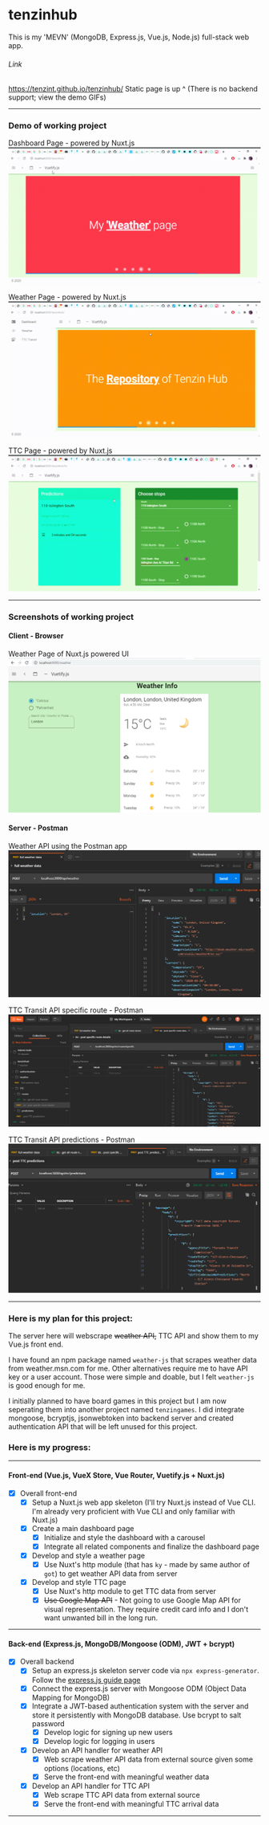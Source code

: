 # tenzinhub

This is my 'MEVN' (MongoDB, Express.js, Vue.js, Node.js) full-stack web app. 

###### Link

https://tenzint.github.io/tenzinhub/
Static page is up ^ (There is no backend support; view the demo GIFs)

--------------------------------------------------------------------------------------------

### Demo of working project

Dashboard Page - powered by Nuxt.js
![Weather Page](https://raw.githubusercontent.com/tenzint/tenzinhub/master/client/dashboard-demo.gif)

Weather Page - powered by Nuxt.js
![Weather Page](https://raw.githubusercontent.com/tenzint/tenzinhub/master/client/weather-demo.gif)

TTC Page - powered by Nuxt.js
![Weather Page](https://raw.githubusercontent.com/tenzint/tenzinhub/master/client/ttc-demo.gif)

------------------------------------------------------------------------

### Screenshots of working project

#### Client - Browser

Weather Page of Nuxt.js powered UI
![Weather Page](https://raw.githubusercontent.com/tenzint/tenzinhub/master/client/weather.png)

#### Server - Postman

Weather API using the Postman app
![Weather API](https://raw.githubusercontent.com/tenzint/tenzinhub/master/server/weather.png)

TTC Transit API specific route - Postman
![TTC specific route API](https://raw.githubusercontent.com/tenzint/tenzinhub/master/server/ttc-specific-route.png)

TTC Transit API predictions - Postman
![TTC Predictions API](https://raw.githubusercontent.com/tenzint/tenzinhub/master/server/ttc-predictions.png)

---------------------------------------------------

### Here is my plan for this project:
The server here will webscrape ~~weather API,~~ TTC API and show them to my Vue.js front end.

I have found an npm package named `weather-js` that scrapes weather data from weather.msn.com for me. Other alternatives require me to have API key or a user account. Those were simple and doable, but I felt `weather-js` is good enough for me.

I initially planned to have board games in this project but I am now seperating them into another project named `tenzingames`. I did integrate mongoose, bcryptjs, jsonwebtoken into backend server and created authentication API that will be left unused for this project.

### Here is my progress:
----------------------

#### Front-end (Vue.js, VueX Store, Vue Router, Vuetify.js + Nuxt.js)
- [x] Overall front-end
  - [x] Setup a Nuxt.js web app skeleton (I'll try Nuxt.js instead of Vue CLI. I'm already very proficient with Vue CLI and only familiar with Nuxt.js)
  - [x] Create a main dashboard page
    - [x] Initialize and style the dashboard with a carousel
    - [x] Integrate all related components and finalize the dashboard page
  - [x] Develop and style a weather page
    - [x] Use Nuxt's http module (that has `ky` - made by same author of `got`) to get weather API data from server
  - [x] Develop and style TTC page
    - [x] Use Nuxt's http module to get TTC data from server
    - [x] ~~Use Google Map API~~ - Not going to use Google Map API for visual representation. They require credit card info and I don't want unwanted bill in the long run.

-------------------------

#### Back-end (Express.js, MongoDB/Mongoose (ODM), JWT + bcrypt)
- [x] Overall backend
  - [x] Setup an express.js skeleton server code via `npx express-generator`. Follow the [express.js guide page](https://expressjs.com/en/advanced/best-practice-security.html)
  - [x] Connect the express.js server with Mongoose ODM (Object Data Mapping for MongoDB)
  - [x] Integrate a JWT-based authentication system with the server and store it persistently with MongoDB database. Use bcrypt to salt password
    - [x] Develop logic for signing up new users
    - [x] Develop logic for logging in users
  - [x] Develop an API handler for weather API
    - [x] Web scrape weather API data from external source given some options (locations, etc)
    - [x] Serve the front-end with meaningful weather data
  - [x] Develop an API handler for TTC API
    - [x] Web scrape TTC API data from external source
    - [x] Serve the front-end with meaningful TTC arrival data

-------------------------
